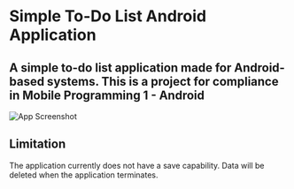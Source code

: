 
# Simple To-Do List Android Application

## A simple to-do list application made for Android-based systems. This is a project for compliance in Mobile Programming 1 - Android 

![App Screenshot](https://raw.githubusercontent.com/godsentsalvaloza/Simple-To-Do-List-Android-Application/main/assets/demo.png)

## Limitation
The application currently does not have a save capability. Data will be deleted when the application terminates.

